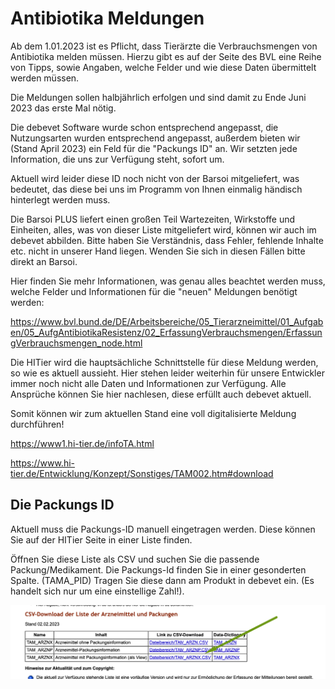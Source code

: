 # Antibiotika Meldungen

Ab dem 1.01.2023 ist es Pflicht, dass Tierärzte die Verbrauchsmengen von Antibiotika melden müssen. Hierzu gibt es auf der Seite 
des BVL eine Reihe von Tipps, sowie Angaben, welche Felder und wie diese Daten übermittelt werden müssen.

Die Meldungen sollen halbjährlich erfolgen und sind damit zu Ende Juni 2023 das erste Mal nötig.

Die debevet Software wurde schon entsprechend angepasst, die Nutzungsarten wurden entsprechend angepasst, außerdem bieten wir (Stand April 2023) 
ein Feld für die "Packungs ID" an. Wir setzten jede Information, die uns zur Verfügung steht, sofort um. 

Aktuell wird leider diese ID noch nicht von der Barsoi mitgeliefert, was bedeutet, das diese bei uns im Programm von Ihnen einmalig händisch
hinterlegt werden muss. 

Die Barsoi PLUS liefert einen großen Teil Wartezeiten, Wirkstoffe und Einheiten, alles, was von dieser Liste mitgeliefert wird,
können wir auch im debevet abbilden. Bitte haben Sie Verständnis, dass Fehler, fehlende Inhalte etc. nicht in unserer Hand liegen. Wenden
Sie sich in diesen Fällen bitte direkt an Barsoi.

Hier finden Sie mehr Informationen, was genau alles beachtet werden muss, welche Felder und Informationen für die "neuen" Meldungen benötigt werden:

https://www.bvl.bund.de/DE/Arbeitsbereiche/05_Tierarzneimittel/01_Aufgaben/05_AufgAntibiotikaResistenz/02_ErfassungVerbrauchsmengen/ErfassungVerbrauchsmengen_node.html   

Die HITier wird die hauptsächliche Schnittstelle für diese Meldung werden, so wie es aktuell aussieht. Hier stehen leider weiterhin für unsere 
Entwickler immer noch nicht alle Daten und Informationen zur Verfügung. Alle Ansprüche können Sie hier nachlesen, diese erfüllt auch debevet aktuell.  

Somit können wir zum aktuellen Stand eine voll digitalisierte Meldung durchführen! 

https://www1.hi-tier.de/infoTA.html

https://www.hi-tier.de/Entwicklung/Konzept/Sonstiges/TAM002.htm#download

## Die Packungs ID   

Aktuell muss die Packungs-ID manuell eingetragen werden. Diese können Sie auf der HITier Seite in einer Liste finden. 

Öffnen Sie diese Liste als CSV und suchen Sie die passende Packung/Medikament. Die Packungs-Id finden Sie in einer gesonderten Spalte. (TAMA_PID)
Tragen Sie diese dann am Produkt in debevet ein. (Es handelt sich nur um eine einstellige Zahl!).   

![](../../static/img/Nutztiere/tamrzv.png)